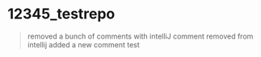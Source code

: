 # 12345_testrepo
> removed a bunch of comments with intelliJ
> comment removed from intellij
> added a new comment
> test
